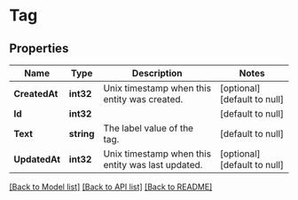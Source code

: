 # Tag

## Properties
Name | Type | Description | Notes
------------ | ------------- | ------------- | -------------
**CreatedAt** | **int32** | Unix timestamp when this entity was created. | [optional] [default to null]
**Id** | **int32** |  | [default to null]
**Text** | **string** | The label value of the tag. | [default to null]
**UpdatedAt** | **int32** | Unix timestamp when this entity was last updated. | [optional] [default to null]

[[Back to Model list]](../README.md#documentation-for-models) [[Back to API list]](../README.md#documentation-for-api-endpoints) [[Back to README]](../README.md)

